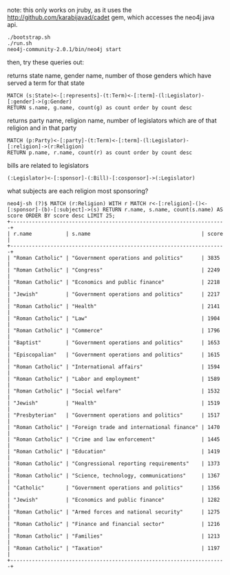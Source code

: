 note: this only works on jruby, as it uses the http://github.com/karabijavad/cadet gem, which accesses the neo4j java api.

```
./bootstrap.sh
./run.sh
neo4j-community-2.0.1/bin/neo4j start
```

then, try these queries out:

returns state name, gender name, number of those genders which have served a term for that state
```
MATCH (s:State)<-[:represents]-(t:Term)<-[:term]-(l:Legislator)-[:gender]->(g:Gender)
RETURN s.name, g.name, count(g) as count order by count desc
```

returns party name, religion name, number of legislators which are of that religion and in that party
```
MATCH (p:Party)<-[:party]-(t:Term)<-[:term]-(l:Legislator)-[:religion]->(r:Religion)
RETURN p.name, r.name, count(r) as count order by count desc
```

bills are related to legislators
```
(:Legislator)<-[:sponsor]-(:Bill)-[:cosponsor]->(:Legislator)
```

what subjects are each religion most sponsoring?
```
neo4j-sh (?)$ MATCH (r:Religion) WITH r MATCH r<-[:religion]-()<-[:sponsor]-(b)-[:subject]->(s) RETURN r.name, s.name, count(s.name) AS score ORDER BY score desc LIMIT 25;
+----------------------------------------------------------------------+
| r.name           | s.name                                    | score |
+----------------------------------------------------------------------+
| "Roman Catholic" | "Government operations and politics"      | 3835  |
| "Roman Catholic" | "Congress"                                | 2249  |
| "Roman Catholic" | "Economics and public finance"            | 2218  |
| "Jewish"         | "Government operations and politics"      | 2217  |
| "Roman Catholic" | "Health"                                  | 2141  |
| "Roman Catholic" | "Law"                                     | 1904  |
| "Roman Catholic" | "Commerce"                                | 1796  |
| "Baptist"        | "Government operations and politics"      | 1653  |
| "Episcopalian"   | "Government operations and politics"      | 1615  |
| "Roman Catholic" | "International affairs"                   | 1594  |
| "Roman Catholic" | "Labor and employment"                    | 1589  |
| "Roman Catholic" | "Social welfare"                          | 1532  |
| "Jewish"         | "Health"                                  | 1519  |
| "Presbyterian"   | "Government operations and politics"      | 1517  |
| "Roman Catholic" | "Foreign trade and international finance" | 1470  |
| "Roman Catholic" | "Crime and law enforcement"               | 1445  |
| "Roman Catholic" | "Education"                               | 1419  |
| "Roman Catholic" | "Congressional reporting requirements"    | 1373  |
| "Roman Catholic" | "Science, technology, communications"     | 1367  |
| "Catholic"       | "Government operations and politics"      | 1356  |
| "Jewish"         | "Economics and public finance"            | 1282  |
| "Roman Catholic" | "Armed forces and national security"      | 1275  |
| "Roman Catholic" | "Finance and financial sector"            | 1216  |
| "Roman Catholic" | "Families"                                | 1213  |
| "Roman Catholic" | "Taxation"                                | 1197  |
+----------------------------------------------------------------------+
```
